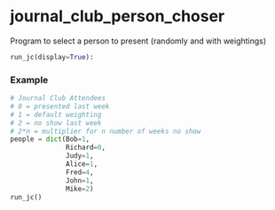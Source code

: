 # journal_club_person_choser
Program to select a person to present (randomly and with weightings)


```python
run_jc(display=True):
```

### Example 
```python
# Journal Club Attendees
# 0 = presented last week
# 1 = default weighting
# 2 = no show last week
# 2*n = multiplier for n number of weeks no show
people = dict(Bob=1,
              Richard=0,
              Judy=1,
              Alice=1,
              Fred=4,
              John=1,
              Mike=2)
run_jc()
```
        
